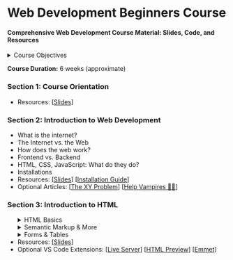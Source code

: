 # Web Development Beginners Course
#### Comprehensive Web Development Course Material: Slides, Code, and Resources

<details>
    <summary>Course Objectives</summary>
    
1. **Comprehensive Understanding of Web Functionality:** Develop a thorough understanding of how the web works, including the roles of HTML5, CSS3, and JavaScript in creating dynamic and interactive websites.

2. **Proficient HTML5 Mastery:** Master HTML5 for structuring web content, understanding semantics, and implementing accessibility best practices.

3. **Advanced Styling Techniques with CSS3:** Gain expertise in CSS3, including Flexbox, animations, transitions, and responsive design for creating visually appealing and adaptive web interfaces.

4. **Interactive Web Development with JavaScript:** Learn JavaScript fundamentals, explore the Document Object Model (DOM), and understand how to use AJAX, JSON, and API's to create dynamic web applications.

5. **Practical Web Development Environment:** Acquire hands-on experience in utilizing the basic terminal commands, setting up NodeJS, NPM, and ExpressJS.
</details>

**Course Duration:** 6 weeks (approximate)

### Section 1: Course Orientation
<ul>
    <li>Resources: [<a href="https://drive.google.com/file/d/1RSq9r4E4brwHSjKBTmMkxaztNF-0aYJr/view?usp=sharing">Slides</a>]</li>
</ul> 

### Section 2: Introduction to Web Development 
<ul>
    <li>What is the internet?</li>
    <li>The Internet vs. the Web</li>
    <li>How does the web work?</li>
    <li>Frontend vs. Backend</li>
    <li>HTML, CSS, JavaScript: What do they do? </li>
    <li>Installations</li> 
    <li>Resources: [<a href="https://drive.google.com/file/d/11w0BjOkmVrHOjXS2yCKmw9Er5NLHjUL8/view?usp=sharing">Slides</a>] [<a href="https://drive.google.com/file/d/1H-28GOa-RBYTQ6QbwHBmtqi6IoidU6--/view?usp=sharing">Installation Guide</a>]</li> 
    <li>Optional Articles: [<a href="https://xyproblem.info">The XY Problem</a>] [<a href="https://slash7.com/2006/12/22/vampires">Help Vampires 🧛‍♀️</a>]</li>
</ul>

### Section 3: Introduction to HTML
<ul>
    <details>
        <summary>HTML Basics</summary>
        <ul>
            <li>Introduction to HTML</li>
            <li>Elements and Tags</li>
            <li>HTML Boilerplate</li>
            <li>Working with Text: Paragraph and Heading Elements</li>
            <li>Inspect?</li>
            <li>List Elements</li>
            <li>Links</li>
            <li>Images</li>
            <li>Comments</li>
        </ul>
    </details>
    <details>
        <summary>Semantic Markup & More</summary>
        <ul>
            <li>HTML5..?</li>
            <li>Block vs. Inline Elements</li>
            <li>Divs & Spans</li>
            <li>Entity Codes</li>
            <li>Introduction to Semantic Markup</li>
            <li>Semantic Elements</li>
        </ul>
    </details>
    <details> 
        <summary>Forms & Tables</summary>
        <ul>
            <li>Introduction to HTML Tables</li>
            <li>Tables: TR, TD, and TH</li>
            <li>Tables: Thead, Tbody, and Tfoot</li>
            <li>Tables: Colspan & Rowspan</li>
            <li>Introduction to HTML Forms</li>
            <li>A Bunch of Common Input Types</li>
            <li>Labels</li>
            <li>Buttons</li>
            <li>Name Attribute</li>
            <li>More Buttons and Selects</li>
            <li>Range and Text Area</li>
            <li>Form Validation</li>
        </ul>
    </details>
    <li>Resources: [<a href="https://drive.google.com/file/d/1rFCbNH9SlMx9wBvZAOjupa8f4xBH7j_p/view?usp=sharing">Slides</a>]</li>
    <li>Optional VS Code Extensions: [<a href="https://marketplace.visualstudio.com/items?itemName=ritwickdey.LiveServer">Live Server</a>] [<a href="https://marketplace.visualstudio.com/items?itemName=george-alisson.html-preview-vscode">HTML Preview</a>] [<a href="https://docs.emmet.io/cheat-sheet/">Emmet</a>] </li>
</ul>


   <!-- <ul>
            <li></li>
    </ul> -->
<!-- [<a href="url"></a>] -->
    